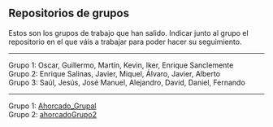 ## Repositorios de grupos
Estos son los grupos de trabajo que han salido. Indicar junto al grupo el repositorio en el que váis a trabajar para poder hacer su seguimiento.  

***
Grupo 1: Oscar, Guillermo, Martín, Kevin, Iker, Enrique Sanclemente  
Grupo 2: Enrique  Salinas, Javier, Miquel, Álvaro, Javier, Alberto  
Grupo 3: Saúl, Jesús, José Manuel, Alejandro, David, Daniel, Fernando    
***  
Grupo 1: [Ahorcado_Grupal](https://github.com/grupo1ed/Ahorcado_Grupal)  
Grupo 2: [ahorcadoGrupo2](https://github.com/albertoSaz/ahorcadoGrupo2)
